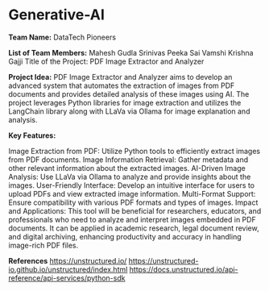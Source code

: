 # Generative-AI
**Team Name:**
DataTech Pioneers

**List of Team Members:**
Mahesh Gudla
Srinivas Peeka
Sai Vamshi Krishna Gajji
Title of the Project:
PDF Image Extractor and Analyzer

**Project Idea:**
PDF Image Extractor and Analyzer aims to develop an advanced system that automates the extraction of images from PDF documents and provides detailed analysis of these images using AI. The project leverages Python libraries for image extraction and utilizes the LangChain library along with LLaVa via Ollama for image explanation and analysis.

**Key Features:**

Image Extraction from PDF: Utilize Python tools to efficiently extract images from PDF documents.
Image Information Retrieval: Gather metadata and other relevant information about the extracted images.
AI-Driven Image Analysis: Use LLaVa via Ollama to analyze and provide insights about the images.
User-Friendly Interface: Develop an intuitive interface for users to upload PDFs and view extracted image information.
Multi-Format Support: Ensure compatibility with various PDF formats and types of images.
Impact and Applications: This tool will be beneficial for researchers, educators, and professionals who need to analyze and interpret images embedded in PDF documents. It can be applied in academic research, legal document review, and digital archiving, enhancing productivity and accuracy in handling image-rich PDF files.

**References**
https://unstructured.io/
https://unstructured-io.github.io/unstructured/index.html
https://docs.unstructured.io/api-reference/api-services/python-sdk
